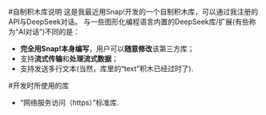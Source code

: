 #自制积木库说明
这是我最近用Snap!开发的一个自制积木库，可以通过我注册的API与DeepSeek对话。
与一些图形化编程语言内置的DeepSeek库/扩展(有些称为“AI对话”)不同的是：
- **完全用Snap!本身编写**，用户可以**随意修改**该第三方库；
- 支持**流式传输**和**处理流式数据**；
- 支持发送多行文本(当然，库里的“text”积木已经过时了).

#开发时所使用的库
- “网络服务访问（https）”标准库.
